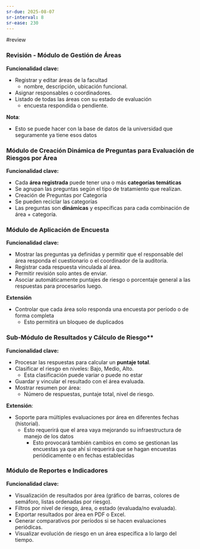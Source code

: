 ```yaml
---
sr-due: 2025-08-07
sr-interval: 8
sr-ease: 230
---
```


#review 
### Revisión - Módulo de Gestión de Áreas
**Funcionalidad clave:**
- Registrar y editar áreas de la facultad 
	- nombre, descripción, ubicación funcional.
- Asignar responsables o coordinadores.
- Listado de todas las áreas con su estado de evaluación 
	- encuesta respondida o pendiente.

**Nota**:
+ Esto se puede hacer con la base de datos de la universidad que seguramente ya tiene esos datos
### Módulo de Creación Dinámica de Preguntas para Evaluación de Riesgos por Área
**Funcionalidad clave:**
+ Cada **área registrada** puede tener una o más **categorías temáticas** 
+ Se agrupan las preguntas según el tipo de tratamiento que realizan. 
+ Creación de Preguntas por Categoría
+ Se pueden reciclar las categorías 
+ Las preguntas son **dinámicas** y específicas para cada combinación de área + categoría.
### Módulo de Aplicación de Encuesta
**Funcionalidad clave:**
- Mostrar las preguntas ya definidas y permitir que el responsable del área responda el cuestionario o el coordinador de la auditoría.
- Registrar cada respuesta vinculada al área.
- Permitir revisión solo antes de enviar.
- Asociar automáticamente puntajes de riesgo o porcentaje general a las respuestas para procesarlos luego.

**Extensión**
- Controlar que cada área solo responda una encuesta por período o de forma completa
	- Esto permitirá un bloqueo de duplicados
### Sub-Módulo de Resultados y Cálculo de Riesgo**
**Funcionalidad clave:**
- Procesar las respuestas para calcular un **puntaje total**.
- Clasificar el riesgo en niveles: Bajo, Medio, Alto.
	- Esta clasificación puede variar o puede no estar
- Guardar y vincular el resultado con el área evaluada.
- Mostrar resumen por área: 
	- Número de respuestas, puntaje total, nivel de riesgo.

**Extensión**:
- Soporte para múltiples evaluaciones por área en diferentes fechas (historial).
	- Esto requerirá que el area vaya mejorando su infraestructura de manejo de los datos 
		- Esto provocará también cambios en como se gestionan las encuestas ya que ahí si requerirá que se hagan encuestas periódicamente o en fechas establecidas
### **Módulo de Reportes e Indicadores**
**Funcionalidad clave:**
- Visualización de resultados por área (gráfico de barras, colores de semáforo, listas ordenadas por riesgo).
- Filtros por nivel de riesgo, área, o estado (evaluada/no evaluada).
- Exportar resultados por área en PDF o Excel.
- Generar comparativos por períodos si se hacen evaluaciones periódicas.
- Visualizar evolución de riesgo en un área específica a lo largo del tiempo.